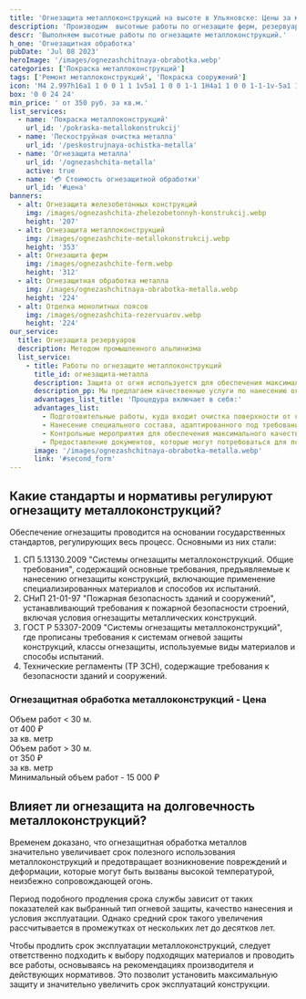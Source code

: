 ```yaml
---
title: 'Огнезащита металлоконструкций на высоте в Ульяновске: Цены за м2'
description: 'Производим  высотные работы по огнезащите ферм, резервуаров и других металлических и железобетонных конструкций. Цены на сайте. Звоните!'
descr: 'Выполняем высотные работы по огнезащите металлоконструкций.'
h_one: 'Огнезащитная обработка'
pubDate: 'Jul 08 2023'
heroImage: '/images/ognezashchitnaya-obrabotka.webp'
categories: ['Покраска металлоконструкций']
tags: ['Ремонт металлоконструкций', 'Покраска сооружений']
icon: 'M4 2.997h16a1 1 0 0 1 1 1v5a1 1 0 0 1-1 1H4a1 1 0 0 1-1-1v-5a1 1 0 0 1 1-1Zm2 9h6a1 1 0 0 1 1 1v3h1v6h-4v-6h1v-2H5a1 1 0 0 1-1-1v-2h2v1Zm11.732 1.732L19.5 11.96l1.768 1.768a2.5 2.5 0 1 1-3.536 0Z'
box: '0 0 24 24'
min_price: ' от 350 руб. за кв.м.'
list_services:
  - name: 'Покраска металлоконструкций'
    url_id: '/pokraska-metallokonstrukcij'
  - name: 'Пескоструйная очистка металла'
    url_id: '/peskostrujnaya-ochistka-metalla'
  - name: 'Огнезащита металла'
    url_id: '/ognezashchita-metalla'
    active: true
  - name: '💳 Стоимость огнезащитной обработки'
    url_id: '#цена'
banners:
  - alt: Огнезащита железобетонных конструкций
    img: /images/ognezashchita-zhelezobetonnyh-konstrukcij.webp
    height: '207'
  - alt: Огнезащита металлоконструкций
    img: /images/ognezashchite-metallokonstrukcij.webp
    height: '353'
  - alt: Огнезащита ферм
    img: /images/ognezashchite-ferm.webp
    height: '312'
  - alt: Огнезащитная обработка металла
    img: /images/ognezashchitnaya-obrabotka-metalla.webp
    height: '224'
  - alt: Отделка монолитных поясов
    img: /images/ognezashchita-rezervuarov.webp
    height: '224'
our_service:
  title: Огнезащита резервуаров
  description: Методом промышленного альпинизма
  list_service:
    - title: Работы по огнезащите металлоконструкций
      title_id: огнезащита-металла
      description: Защита от огня используется для обеспечения максимальной безопасности и устойчивости металлоконструкций, находящихся в условиях вероятного воздействия огня и высоких температур.
      description_pp: Мы предлагаем качественные услуги по нанесению огнезащитного покрытия на металлические поверхности разных форм, размеров и типов. Профессионалы имеют богатый опыт и необходимые знания в сфере огнезащиты металлов, а также гарантируют выполнение всех мероприятий по соблюдению нормативов, правил и стандартов.
      advantages_list_title: 'Процедура включает в себя:'
      advantages_list:
        - Подготовительные работы, куда входит очистка поверхности от коррозии и загрязнений, что позволяет обеспечить повышенную адгезию двух материалов.
        - Нанесение специального состава, адаптированного под требования заказчика и соблюдения норм безопасности.
        - Контрольные мероприятия для обеспечения максимального качества.
        - Предоставление документов, которые могут потребоваться для получения необходимых удостоверений и разрешений.
      image: '/images/ognezashchitnaya-obrabotka-metalla.webp'
      link: '#second_form'
---
```


## Какие стандарты и нормативы регулируют огнезащиту металлоконструкций?

Обеспечение огнезащиты проводится на основании государственных стандартов, регулирующих весь процесс. Основными из них стали:

1. СП 5.13130.2009 "Системы огнезащиты металлоконструкций. Общие требования", содержащий основные требования, предъявляемые к нанесению огнезащиты конструкций, включающие применение специализированных материалов и способов их испытаний.
2. СНиП 21-01-97 "Пожарная безопасность зданий и сооружений", устанавливающий требования к пожарной безопасности строений, включая условия огнезащиты металлических конструкций.
3. ГОСТ Р 53307-2009 "Системы огнезащиты металлоконструкций", где прописаны требования к системам огневой защиты конструкций, классы огнезащиты, используемые виды материалов и способы испытаний.
4. Технические регламенты (ТР ЗСН), содержащие требования к безопасности зданий и сооружений.

<div id='цена' class="gradientBg mx-auto my-4 max-w-full rounded-xl p-14 text-center shadow-lg"><h3 class="flex justify-center px-4 pt-6 font-bold lg:text-xl"><div class="text-white">Огнезащитная обработка металлоконструкций - Цена</div></h3><div class="flex flex-wrap justify-center gap-4 py-4"><div class="flex max-w-[350px] flex-col gap-2 rounded-xl bg-gray-200 bg-opacity-30 p-6 text-white shadow-md backdrop-blur-lg backdrop-filter"><div class="text-sm font-semibold">Объем работ &lt; 30 м.</div><div class="text-3xl font-semibold tracking-tight">от 400 ₽</div><div class="font-normal">за кв. метр</div></div><div class="flex max-w-[500px] flex-col gap-2 rounded-xl bg-gray-200 bg-opacity-30 p-6 text-white shadow-md backdrop-blur-lg backdrop-filter"><div class="text-sm font-semibold">Объем работ &gt; 30 м.</div><div class="text-3xl font-semibold tracking-tight">от 350 ₽</div><div class="font-normal">за кв. метр</div></div></div><div class="flex justify-center pb-6">Минимальный объем работ - 15 000 ₽</div></div>

## Влияет ли огнезащита на долговечность металлоконструкций?

Временем доказано, что огнезащитная обработка металлов значительно увеличивает срок полезного использования металлоконструкций и предотвращает возникновение повреждений и деформации, которые могут быть вызваны высокой температурой, неизбежно сопровождающей огонь.

Период подобного продления срока службы зависит от таких показателей как выбранный тип огневой защиты, качество нанесения и условия эксплуатации. Однако средний срок такого увеличения рассчитывается в промежутках от нескольких лет до десятков лет.

Чтобы продлить срок эксплуатации металлоконструкций, следует ответственно подходить к выбору подходящих материалов и проводить все работы, основываясь на рекомендациях производителя и действующих нормативов. Это позволит установить максимальную защиту и значительно увеличить срок эксплуатаций конструкции.
